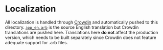 # Localization

All localization is handled through [Crowdin](https://crowdin.com/) and automatically pushed to this directory.
[`app_en.arb`](../../lib/l10n/app_en.arb) is the source English translation but Crowdin translations are pushed here.
Translations here **do not** affect the production version, which needs to be built separately since Crowdin does not feature adequate support for .arb files.
